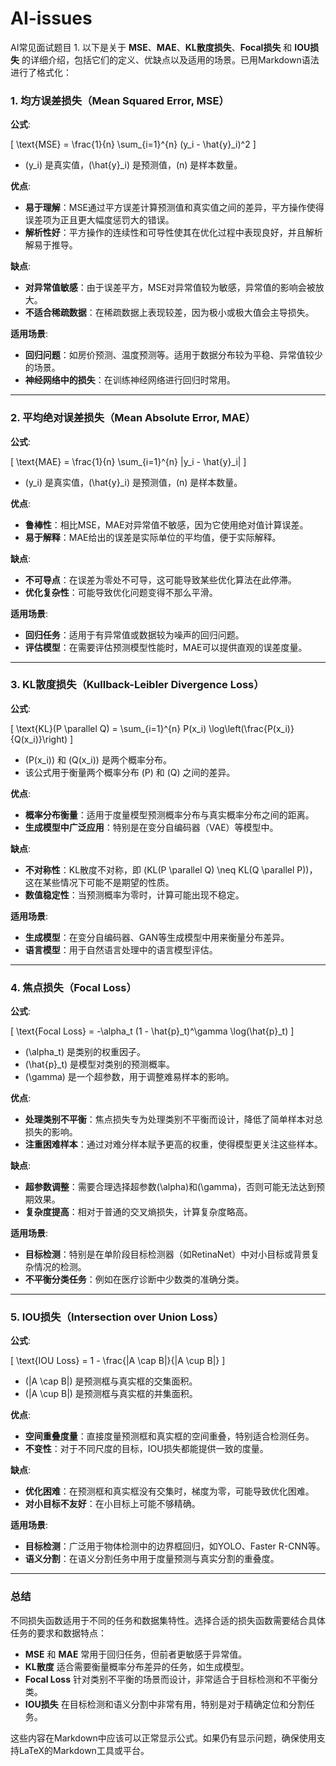 # AI-issues
AI常见面试题目
1.
以下是关于 **MSE**、**MAE**、**KL散度损失**、**Focal损失** 和 **IOU损失** 的详细介绍，包括它们的定义、优缺点以及适用的场景。已用Markdown语法进行了格式化：

### 1. 均方误差损失（Mean Squared Error, MSE）

**公式**: 

\[
\text{MSE} = \frac{1}{n} \sum_{i=1}^{n} (y_i - \hat{y}_i)^2
\]

- \(y_i\) 是真实值，\(\hat{y}_i\) 是预测值，\(n\) 是样本数量。

**优点**:
- **易于理解**：MSE通过平方误差计算预测值和真实值之间的差异，平方操作使得误差项为正且更大幅度惩罚大的错误。
- **解析性好**：平方操作的连续性和可导性使其在优化过程中表现良好，并且解析解易于推导。

**缺点**:
- **对异常值敏感**：由于误差平方，MSE对异常值较为敏感，异常值的影响会被放大。
- **不适合稀疏数据**：在稀疏数据上表现较差，因为极小或极大值会主导损失。

**适用场景**:
- **回归问题**：如房价预测、温度预测等。适用于数据分布较为平稳、异常值较少的场景。
- **神经网络中的损失**：在训练神经网络进行回归时常用。

---

### 2. 平均绝对误差损失（Mean Absolute Error, MAE）

**公式**: 

\[
\text{MAE} = \frac{1}{n} \sum_{i=1}^{n} |y_i - \hat{y}_i|
\]

- \(y_i\) 是真实值，\(\hat{y}_i\) 是预测值，\(n\) 是样本数量。

**优点**:
- **鲁棒性**：相比MSE，MAE对异常值不敏感，因为它使用绝对值计算误差。
- **易于解释**：MAE给出的误差是实际单位的平均值，便于实际解释。

**缺点**:
- **不可导点**：在误差为零处不可导，这可能导致某些优化算法在此停滞。
- **优化复杂性**：可能导致优化问题变得不那么平滑。

**适用场景**:
- **回归任务**：适用于有异常值或数据较为噪声的回归问题。
- **评估模型**：在需要评估预测模型性能时，MAE可以提供直观的误差度量。

---

### 3. KL散度损失（Kullback-Leibler Divergence Loss）

**公式**:

\[
\text{KL}(P \parallel Q) = \sum_{i=1}^{n} P(x_i) \log\left(\frac{P(x_i)}{Q(x_i)}\right)
\]

- \(P(x_i)\) 和 \(Q(x_i)\) 是两个概率分布。
- 该公式用于衡量两个概率分布 \(P\) 和 \(Q\) 之间的差异。

**优点**:
- **概率分布衡量**：适用于度量模型预测概率分布与真实概率分布之间的距离。
- **生成模型中广泛应用**：特别是在变分自编码器（VAE）等模型中。

**缺点**:
- **不对称性**：KL散度不对称，即 \(KL(P \parallel Q) \neq KL(Q \parallel P)\)，这在某些情况下可能不是期望的性质。
- **数值稳定性**：当预测概率为零时，计算可能出现不稳定。

**适用场景**:
- **生成模型**：在变分自编码器、GAN等生成模型中用来衡量分布差异。
- **语言模型**：用于自然语言处理中的语言模型评估。

---

### 4. 焦点损失（Focal Loss）

**公式**:

\[
\text{Focal Loss} = -\alpha_t (1 - \hat{p}_t)^\gamma \log(\hat{p}_t)
\]

- \(\alpha_t\) 是类别的权重因子。
- \(\hat{p}_t\) 是模型对类别的预测概率。
- \(\gamma\) 是一个超参数，用于调整难易样本的影响。

**优点**:
- **处理类别不平衡**：焦点损失专为处理类别不平衡而设计，降低了简单样本对总损失的影响。
- **注重困难样本**：通过对难分样本赋予更高的权重，使得模型更关注这些样本。

**缺点**:
- **超参数调整**：需要合理选择超参数\(\alpha\)和\(\gamma\)，否则可能无法达到预期效果。
- **复杂度提高**：相对于普通的交叉熵损失，计算复杂度略高。

**适用场景**:
- **目标检测**：特别是在单阶段目标检测器（如RetinaNet）中对小目标或背景复杂情况的检测。
- **不平衡分类任务**：例如在医疗诊断中少数类的准确分类。

---

### 5. IOU损失（Intersection over Union Loss）

**公式**:

\[
\text{IOU Loss} = 1 - \frac{|A \cap B|}{|A \cup B|}
\]

- \(|A \cap B|\) 是预测框与真实框的交集面积。
- \(|A \cup B|\) 是预测框与真实框的并集面积。

**优点**:
- **空间重叠度量**：直接度量预测框和真实框的空间重叠，特别适合检测任务。
- **不变性**：对于不同尺度的目标，IOU损失都能提供一致的度量。

**缺点**:
- **优化困难**：在预测框和真实框没有交集时，梯度为零，可能导致优化困难。
- **对小目标不友好**：在小目标上可能不够精确。

**适用场景**:
- **目标检测**：广泛用于物体检测中的边界框回归，如YOLO、Faster R-CNN等。
- **语义分割**：在语义分割任务中用于度量预测与真实分割的重叠度。

---

### 总结

不同损失函数适用于不同的任务和数据集特性。选择合适的损失函数需要结合具体任务的要求和数据特点：

- **MSE** 和 **MAE** 常用于回归任务，但前者更敏感于异常值。
- **KL散度** 适合需要衡量概率分布差异的任务，如生成模型。
- **Focal Loss** 针对类别不平衡的场景而设计，非常适合于目标检测和不平衡分类。
- **IOU损失** 在目标检测和语义分割中非常有用，特别是对于精确定位和分割任务。  

这些内容在Markdown中应该可以正常显示公式。如果仍有显示问题，确保使用支持LaTeX的Markdown工具或平台。
